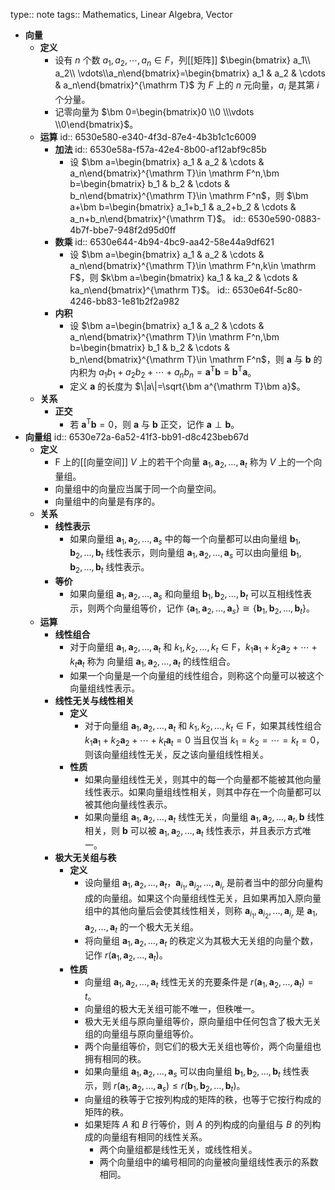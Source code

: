 type:: note
tags:: Mathematics, Linear Algebra, Vector

- **向量**
	- **定义**
		- 设有 $n$ 个数 $a_1,a_2,\cdots,a_n \in F$，列[[矩阵]] $\begin{bmatrix} a_1\\ a_2\\ \vdots\\a_n\end{bmatrix}=\begin{bmatrix} a_1 & a_2 & \cdots & a_n\end{bmatrix}^{\mathrm T}$ 为 $F$ 上的 $n$ 元向量，$a_i$ 是其第 $i$ 个分量。
		- 记零向量为 $\bm 0=\begin{bmatrix}0 \\0 \\\vdots \\0\end{bmatrix}$。
	- **运算**
	  id:: 6530e580-e340-4f3d-87e4-4b3b1c1c6009
		- **加法**
		  id:: 6530e58a-f57a-42e4-8b00-af12abf9c85b
			- 设 $\bm a=\begin{bmatrix} a_1 & a_2 & \cdots & a_n\end{bmatrix}^{\mathrm T}\in \mathrm F^n,\bm b=\begin{bmatrix} b_1 & b_2 & \cdots & b_n\end{bmatrix}^{\mathrm T}\in \mathrm F^n$，则 $\bm a+\bm b=\begin{bmatrix} a_1+b_1 & a_2+b_2 & \cdots & a_n+b_n\end{bmatrix}^{\mathrm T}$。
			  id:: 6530e590-0883-4b7f-bbe7-948f2d95d0ff
		- **数乘**
		  id:: 6530e644-4b94-4bc9-aa42-58e44a9df621
			- 设 $\bm a=\begin{bmatrix} a_1 & a_2 & \cdots & a_n\end{bmatrix}^{\mathrm T}\in \mathrm F^n,k\in \mathrm F$，则 $k\bm a=\begin{bmatrix} ka_1 & ka_2 & \cdots & ka_n\end{bmatrix}^{\mathrm T}$。
			  id:: 6530e64f-5c80-4246-bb83-1e81b2f2a982
		- **内积**
			- 设 $\bm a=\begin{bmatrix} a_1 & a_2 & \cdots & a_n\end{bmatrix}^{\mathrm T}\in \mathrm F^n,\bm b=\begin{bmatrix} b_1 & b_2 & \cdots & b_n\end{bmatrix}^{\mathrm T}\in \mathrm F^n$，则 $\bm a$ 与 $\bm b$ 的内积为 $a_1b_1+a_2b_2+\cdots+a_nb_n=\bm a^{\mathrm T}\bm b=\bm b^{\mathrm T}\bm a$。
			- 定义 $\bm a$ 的长度为 $\|a\|=\sqrt{\bm a^{\mathrm T}\bm a}$。
	- **关系**
		- **正交**
			- 若 $\bm a^{\mathrm T}\bm b=0$，则 $\bm a$ 与 $\bm b$ 正交，记作 $\bm a\perp\bm b$。
- **向量组**
  id:: 6530e72a-6a52-41f3-bb91-d8c423beb67d
	- **定义**
		- $\mathrm F$ 上的[[向量空间]] $V$ 上的若干个向量 $\bm a_1,\bm a_2,\dots,\bm a_t$ 称为 $V$ 上的一个向量组。
		- 向量组中的向量应当属于同一个向量空间。
		- 向量组中的向量是有序的。
	- **关系**
		- **线性表示**
			- 如果向量组 $\bm a_1,\bm a_2,\dots,\bm a_s$  中的每一个向量都可以由向量组 $\bm b_1,\bm b_2,\dots,\bm b_t$ 线性表示，则向量组 $\bm a_1,\bm a_2,\dots,\bm a_s$ 可以由向量组 $\bm b_1,\bm b_2,\dots,\bm b_t$ 线性表示。
		- **等价**
			- 如果向量组 $\bm a_1,\bm a_2,\dots,\bm a_s$ 和向量组 $\bm b_1,\bm b_2,\dots,\bm b_t$ 可以互相线性表示，则两个向量组等价，记作 $\{\bm a_1,\bm a_2,\dots,\bm a_s\}\cong\{\bm b_1,\bm b_2,\dots,\bm b_t\}$。
	- **运算**
		- **线性组合**
			- 对于向量组 $\bm a_1,\bm a_2,\dots,\bm a_t$ 和 $k_1,k_2,\dots,k_t\in\mathrm F$，$k_1\bm a_1+k_2\bm a_2+\cdots+k_t\bm a_t$ 称为 向量组 $\bm a_1,\bm a_2,\dots,\bm a_t$ 的线性组合。
			- 如果一个向量是一个向量组的线性组合，则称这个向量可以被这个向量组线性表示。
		- **线性无关与线性相关**
			- **定义**
				- 对于向量组 $\bm a_1,\bm a_2,\dots,\bm a_t$ 和 $k_1,k_2,\dots,k_t\in\mathrm F$，如果其线性组合 $k_1\bm a_1+k_2\bm a_2+\cdots+k_t\bm a_t=0$ 当且仅当 $k_1=k_2=\cdots=k_t=0$，则该向量组线性无关，反之该向量组线性相关。
			- **性质**
				- 如果向量组线性无关，则其中的每一个向量都不能被其他向量线性表示。如果向量组线性相关，则其中存在一个向量都可以被其他向量线性表示。
				- 如果向量组 $\bm a_1,\bm a_2,\dots,\bm a_t$ 线性无关，向量组 $\bm a_1,\bm a_2,\dots,\bm a_t,\bm b$ 线性相关，则 $\bm b$ 可以被 $\bm a_1,\bm a_2,\dots,\bm a_t$ 线性表示，并且表示方式唯一。
		- **极大无关组与秩**
			- **定义**
				- 设向量组 $\bm a_1,\bm a_2,\dots,\bm a_t$，$\bm a_{i_1},\bm a_{i_2},\dots,\bm a_{i_r}$ 是前者当中的部分向量构成的向量组。如果这个向量组线性无关，且如果再加入原向量组中的其他向量后会使其线性相关，则称 $\bm a_{i_1},\bm a_{i_2},\dots,\bm a_{i_r}$ 是 $\bm a_1,\bm a_2,\dots,\bm a_t$ 的一个极大无关组。
				- 将向量组 $\bm a_1,\bm a_2,\dots,\bm a_t$ 的秩定义为其极大无关组的向量个数，记作 $r(\bm a_1,\bm a_2,\dots,\bm a_t)$。
			- **性质**
				- 向量组 $\bm a_1,\bm a_2,\dots,\bm a_t$ 线性无关的充要条件是 $r(\bm a_1,\bm a_2,\dots,\bm a_t)=t$。
				- 向量组的极大无关组可能不唯一，但秩唯一。
				- 极大无关组与原向量组等价，原向量组中任何包含了极大无关组的向量组与原向量组等价。
				- 两个向量组等价，则它们的极大无关组也等价，两个向量组也拥有相同的秩。
				- 如果向量组 $\bm a_1,\bm a_2,\dots,\bm a_s$ 可以由向量组 $\bm b_1,\bm b_2,\dots,\bm b_t$ 线性表示，则 $r(\bm a_1,\bm a_2,\dots,\bm a_s)\le r(\bm b_1,\bm b_2,\dots,\bm b_t)$。
				- 向量组的秩等于它按列构成的矩阵的秩，也等于它按行构成的矩阵的秩。
				- 如果矩阵 $A$ 和 $B$ 行等价，则 $A$ 的列构成的向量组与 $B$ 的列构成的向量组有相同的线性关系。
					- 两个向量组都是线性无关，或线性相关。
					- 两个向量组中的编号相同的向量被向量组线性表示的系数相同。